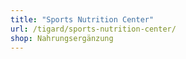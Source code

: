 ```yaml
---
title: "Sports Nutrition Center"
url: /tigard/sports-nutrition-center/
shop: Nahrungsergänzung
---
```

